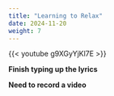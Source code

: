 ```yaml
---
title: "Learning to Relax"
date: 2024-11-20
weight: 7
---
```

{{< youtube g9XGyYjKl7E >}}

**Finish typing up the lyrics**

**Need to record a video**